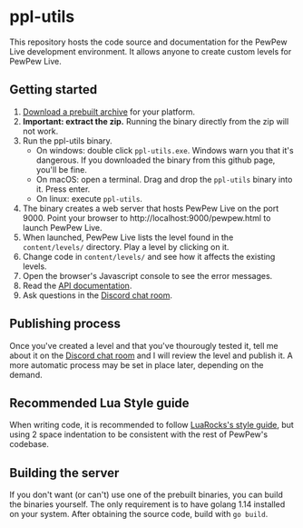 # ppl-utils

This repository hosts the code source and documentation for the PewPew Live
development environment.
It allows anyone to create custom levels for PewPew Live.

## Getting started

1. [Download a prebuilt archive] for your platform.
1. **Important: extract the zip.** Running the binary directly from the zip will not work.
1. Run the ppl-utils binary.
    * On windows: double click `ppl-utils.exe`. Windows warn you that it's dangerous. If you downloaded the binary from this github page, you'll be fine.
    * On macOS: open a terminal. Drag and drop the `ppl-utils` binary into it. Press enter.
    * On linux: execute `ppl-utils`.
1. The binary creates a web server that hosts PewPew Live on the port 9000. Point your browser to
  http://localhost:9000/pewpew.html to launch PewPew Live.
1. When launched, PewPew Live lists the level found in the `content/levels/` directory.
  Play a level by clicking on it.
1. Change code in `content/levels/` and see how it affects the existing levels.
1. Open the browser's Javascript console to see the error messages.
1. Read the [API documentation].
1. Ask questions in the [Discord chat room].

## Publishing process

Once you've created a level and that you've thourougly tested it, tell me about it on the
[Discord chat room] and I will review the level and publish it.
A more automatic process may be set in place later, depending on the demand.

## Recommended Lua Style guide

When writing code, it is recommended to follow [LuaRocks's style guide], but using 2 space
indentation to be consistent with the rest of PewPew's codebase.

## Building the server

If you don't want (or can't) use one of the prebuilt binaries, you can build the binaries yourself.
The only requirement is to have golang 1.14 installed on your system.
After obtaining the source code, build with `go build`.

[Download a prebuilt archive]: https://github.com/jyaif/ppl-utils/tags
[LuaRocks's style guide]: https://github.com/luarocks/lua-style-guide
[API documentation]: https://jyaif.github.io/ppl-utils
[Discord chat room]: https://discord.gg/YvGd2pF